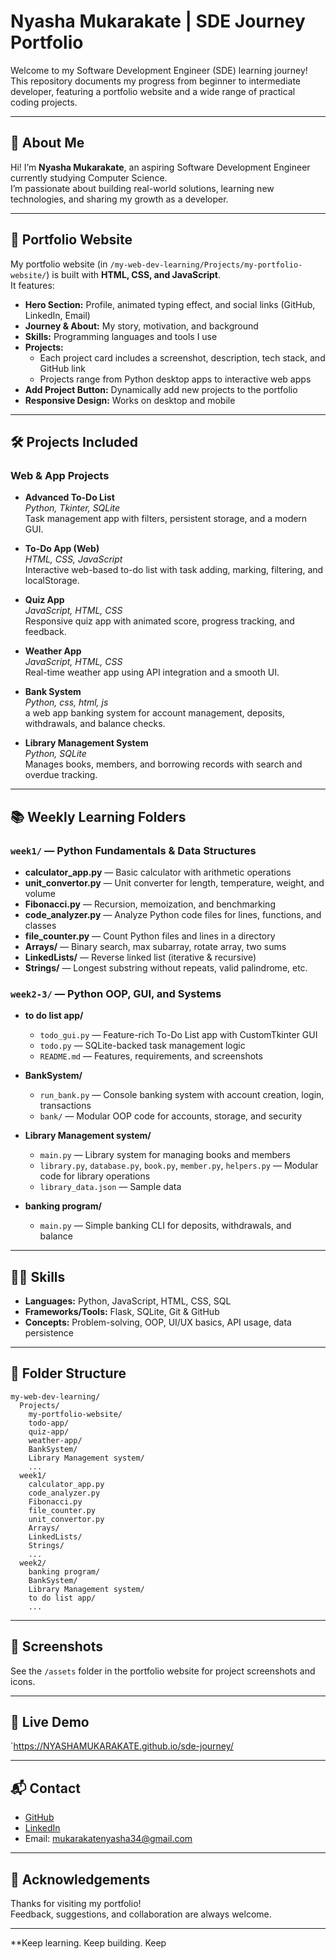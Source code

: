 # Nyasha Mukarakate | SDE Journey Portfolio

Welcome to my Software Development Engineer (SDE) learning journey!  
This repository documents my progress from beginner to intermediate developer, featuring a portfolio website and a wide range of practical coding projects.

---

## 🌟 About Me

Hi! I’m **Nyasha Mukarakate**, an aspiring Software Development Engineer currently studying Computer Science.  
I’m passionate about building real-world solutions, learning new technologies, and sharing my growth as a developer.

---

## 🚀 Portfolio Website

My portfolio website (in `/my-web-dev-learning/Projects/my-portfolio-website/`) is built with **HTML, CSS, and JavaScript**.  
It features:

- **Hero Section:** Profile, animated typing effect, and social links (GitHub, LinkedIn, Email)
- **Journey & About:** My story, motivation, and background
- **Skills:** Programming languages and tools I use
- **Projects:**  
  - Each project card includes a screenshot, description, tech stack, and GitHub link
  - Projects range from Python desktop apps to interactive web apps
- **Add Project Button:** Dynamically add new projects to the portfolio
- **Responsive Design:** Works on desktop and mobile

---

## 🛠️ Projects Included

### Web & App Projects

- **Advanced To-Do List**  
  *Python, Tkinter, SQLite*  
  Task management app with filters, persistent storage, and a modern GUI.

- **To-Do App (Web)**  
  *HTML, CSS, JavaScript*  
  Interactive web-based to-do list with task adding, marking, filtering, and localStorage.

- **Quiz App**  
  *JavaScript, HTML, CSS*  
  Responsive quiz app with animated score, progress tracking, and feedback.

- **Weather App**  
  *JavaScript, HTML, CSS*  
  Real-time weather app using API integration and a smooth UI.

- **Bank System**  
  *Python, css, html, js*  
  a web app banking system for account management, deposits, withdrawals, and balance checks.

- **Library Management System**  
  *Python, SQLite*  
  Manages books, members, and borrowing records with search and overdue tracking.

---

## 📚 Weekly Learning Folders

### `week1/` — Python Fundamentals & Data Structures

- **calculator_app.py** — Basic calculator with arithmetic operations
- **unit_convertor.py** — Unit converter for length, temperature, weight, and volume
- **Fibonacci.py** — Recursion, memoization, and benchmarking
- **code_analyzer.py** — Analyze Python code files for lines, functions, and classes
- **file_counter.py** — Count Python files and lines in a directory
- **Arrays/** — Binary search, max subarray, rotate array, two sums
- **LinkedLists/** — Reverse linked list (iterative & recursive)
- **Strings/** — Longest substring without repeats, valid palindrome, etc.

### `week2-3/` — Python OOP, GUI, and Systems

- **to do list app/**  
  - `todo_gui.py` — Feature-rich To-Do List app with CustomTkinter GUI  
  - `todo.py` — SQLite-backed task management logic  
  - `README.md` — Features, requirements, and screenshots

- **BankSystem/**  
  - `run_bank.py` — Console banking system with account creation, login, transactions  
  - `bank/` — Modular OOP code for accounts, storage, and security

- **Library Management system/**  
  - `main.py` — Library system for managing books and members  
  - `library.py`, `database.py`, `book.py`, `member.py`, `helpers.py` — Modular code for library operations  
  - `library_data.json` — Sample data

- **banking program/**  
  - `main.py` — Simple banking CLI for deposits, withdrawals, and balance

---

## 🧑‍💻 Skills

- **Languages:** Python, JavaScript, HTML, CSS, SQL
- **Frameworks/Tools:** Flask, SQLite, Git & GitHub
- **Concepts:** Problem-solving, OOP, UI/UX basics, API usage, data persistence

---

## 📂 Folder Structure

```
my-web-dev-learning/
  Projects/
    my-portfolio-website/
    todo-app/
    quiz-app/
    weather-app/
    BankSystem/
    Library Management system/
    ...
  week1/
    calculator_app.py
    code_analyzer.py
    Fibonacci.py
    file_counter.py
    unit_convertor.py
    Arrays/
    LinkedLists/
    Strings/
    ...
  week2/
    banking program/
    BankSystem/
    Library Management system/
    to do list app/
    ...
```

---

## 📸 Screenshots

See the `/assets` folder in the portfolio website for project screenshots and icons.

---

## 🔗 Live Demo

`<https://NYASHAMUKARAKATE.github.io/sde-journey/>

---

## 📬 Contact

- [GitHub](https://github.com/NYASHAMUKARAKATE)
- [LinkedIn](https://www.linkedin.com/in/nyasha-mukarakate-361905356)
- Email: <mukarakatenyasha34@gmail.com>

---

## 🙏 Acknowledgements

Thanks for visiting my portfolio!  
Feedback, suggestions, and collaboration are always welcome.

---

**Keep learning. Keep building. Keep
